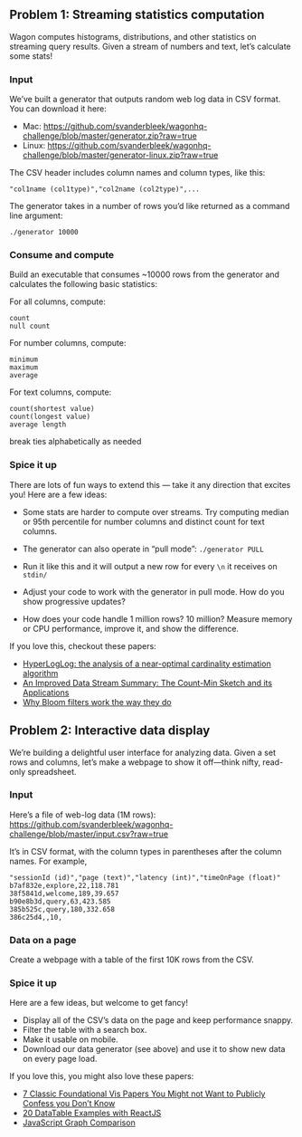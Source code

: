 ## Problem 1: Streaming statistics computation

Wagon computes histograms, distributions, and other statistics on streaming query results. Given a stream of numbers and text, let’s calculate some stats!

### Input

We’ve built a generator that outputs random web log data in CSV format. You can download it here:

- Mac: https://github.com/svanderbleek/wagonhq-challenge/blob/master/generator.zip?raw=true
- Linux: https://github.com/svanderbleek/wagonhq-challenge/blob/master/generator-linux.zip?raw=true

The CSV header includes column names and column types, like this:

```
"col1name (col1type)","col2name (col2type)",...
```

The generator takes in a number of rows you’d like returned as a command line argument:

```
./generator 10000
```

### Consume and compute

Build an executable that consumes ~10000 rows from the generator and calculates the following basic statistics:

For all columns, compute:

```
count
null count
```

For number columns, compute:

```
minimum
maximum
average
```

For text columns, compute:

```
count(shortest value)
count(longest value)
average length
```

break ties alphabetically as needed

### Spice it up

There are lots of fun ways to extend this — take it any direction that excites you! Here are a few ideas:

- Some stats are harder to compute over streams. Try computing median or 95th percentile for number columns and distinct count for text columns.

- The generator can also operate in “pull mode”: `./generator PULL`
- Run it like this and it will output a new row for every `\n` it receives on `stdin/`
- Adjust your code to work with the generator in pull mode. How do you show progressive updates?
- How does your code handle 1 million rows? 10 million? Measure memory or CPU performance, improve it, and show the difference.

If you love this, checkout these papers:

- [HyperLogLog: the analysis of a near-optimal cardinality estimation algorithm](http://algo.inria.fr/flajolet/Publications/FlFuGaMe07.pdf)
- [An Improved Data Stream Summary: The Count-Min Sketch and its Applications](https://7797b024-a-62cb3a1a-s-sites.googlegroups.com/site/countminsketch/cm-latin.pdf?attachauth=ANoY7cqqzULUs_j1G9mOlFjOo6__A5ezW-22UwYX1kIVdBOE6XQHHr_p_5oX9XHYaYr-kpEITleUobnKTjFCnfuvOxC9_Bx7C2BCuufAI_X7CLGpoRkKU6IjgXU9Cn4bThNnGmwt2NhnWO2_lV6L4Q95DOidllpVVMRDjmF5oWXSsTpYkp_vVgKMBG45ozCa5ccPB9oRZk22sx4PbchxN3g49cSZjW061A%3D%3D&attredirects=0)
- [Why Bloom filters work the way they do](http://www.michaelnielsen.org/ddi/why-bloom-filters-work-the-way-they-do/)

## Problem 2: Interactive data display

We’re building a delightful user interface for analyzing data. Given a set rows and columns, let’s make a webpage to show it off—think nifty, read-only spreadsheet.

### Input

Here’s a file of web-log data (1M rows): https://github.com/svanderbleek/wagonhq-challenge/blob/master/input.csv?raw=true

It’s in CSV format, with the column types in parentheses after the column names. For example,

```
"sessionId (id)","page (text)","latency (int)","timeOnPage (float)"
b7af832e,explore,22,118.781
38f5841d,welcome,189,39.657
b90e8b3d,query,63,423.585
385b525c,query,180,332.658
386c25d4,,10,
```

### Data on a page

Create a webpage with a table of the first 10K rows from the CSV.

### Spice it up

Here are a few ideas, but welcome to get fancy!

- Display all of the CSV’s data on the page and keep performance snappy.
- Filter the table with a search box.
- Make it usable on mobile.
- Download our data generator (see above) and use it to show new data on every page load.

If you love this, you might also love these papers:

- [7 Classic Foundational Vis Papers You Might not Want to Publicly Confess you Don’t Know](http://fellinlovewithdata.com/guides/7-classic-foundational-vis-papers)
- [20 DataTable Examples with ReactJS](http://react.rocks/tag/DataTable)
- [JavaScript Graph Comparison](http://www.jsgraphs.com/)
